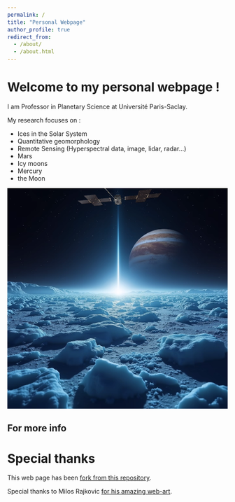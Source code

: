 ```yaml
---
permalink: /
title: "Personal Webpage"
author_profile: true
redirect_from: 
  - /about/
  - /about.html
---
```



Welcome to my personal webpage ! 
======

I am Professor in Planetary Science at Université Paris-Saclay. 

My research focuses on :
- Ices in the Solar System
- Quantitative geomorphology
- Remote Sensing (Hyperspectral data, image, lidar, radar...)
- Mars
- Icy moons
- Mercury
- the Moon


![Editing a markdown file for a talk](/images/GALA.png)


For more info
------

Special thanks
======
This web page has been [fork from this repository](https://github.com/academicpages/academicpages.github.io).

Special thanks to Milos Rajkovic [for his amazing web-art](https://thereart.ro/milos-rajkovic-sholim/).

